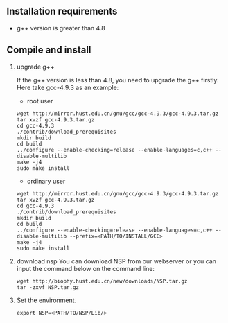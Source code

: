 ## Installation requirements

- g++ version is greater than 4.8

## Compile and install

1. upgrade g++

    If the g++ version is less than 4.8, you need to upgrade the g++ firstly. Here take gcc-4.9.3 as an example:

    - root user
    ```
    wget http://mirror.hust.edu.cn/gnu/gcc/gcc-4.9.3/gcc-4.9.3.tar.gz
    tar xvzf gcc-4.9.3.tar.gz
    cd gcc-4.9.3
    ./contrib/download_prerequisites
    mkdir build
    cd build
    ../configure --enable-checking=release --enable-languages=c,c++ --disable-multilib
    make -j4
    sudo make install
    ```

    - ordinary user
    ```
    wget http://mirror.hust.edu.cn/gnu/gcc/gcc-4.9.3/gcc-4.9.3.tar.gz
    tar xvzf gcc-4.9.3.tar.gz
    cd gcc-4.9.3
    ./contrib/download_prerequisites
    mkdir build
    cd build
    ../configure --enable-checking=release --enable-languages=c,c++ --disable-multilib --prefix=<PATH/TO/INSTALL/GCC>
    make -j4
    sudo make install
    ```

2. download nsp
    You can download NSP from our <a herf=http://biophy.hust.edu.cn/new/resources/3dRNA>webserver</a> or you can input the command below on the command line:
    ```
    wget http://biophy.hust.edu.cn/new/downloads/NSP.tar.gz
    tar -zxvf NSP.tar.gz
    ```

3. Set the environment.
    ```
    export NSP=<PATH/TO/NSP/Lib/>
    ```

